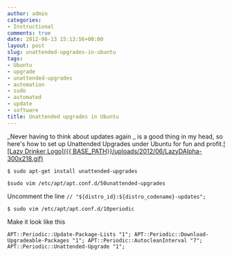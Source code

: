 ```yaml
---
author: admin
categories:
- Instructional
comments: true
date: 2012-06-13 15:13:56+00:00
layout: post
slug: unattended-upgrades-in-ubuntu
tags:
- Ubuntu
- upgrade
- unattended-upgrades
- automation
- sudo
- automated
- update
- software
title: Unattended upgrades in Ubuntu
---
```



_Never having to think about updates again _ is a good thing in my head, so here's how to set up Unattended Upgrades under Ubuntu for fun and profit.[![Lazy Drinker Logo]({{ BASE_PATH}}/uploads/2012/06/LazyDAlpha-300x218.gif)](http://www.lazydrinker.com/Index.htm)

`$ sudo apt-get install unattended-upgrades`

`$sudo vim /etc/apt/apt.conf.d/50unattended-upgrades`

Uncomment the line `// "${distro_id}:${distro_codename}-updates"; `

`$ sudo vim /etc/apt/apt.conf.d/10periodic`

Make it look like this

`APT::Periodic::Update-Package-Lists "1";
APT::Periodic::Download-Upgradeable-Packages "1";
APT::Periodic::AutocleanInterval "7";
APT::Periodic::Unattended-Upgrade "1";`

